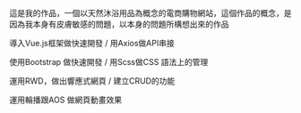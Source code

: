 這是我的作品，一個以天然沐浴用品為概念的電商購物網站，這個作品的概念，是因為我本身有皮膚敏感的問題，以本身的問題所構想出來的作品

導入Vue.js框架做快速開發 / 用Axios做API串接

使用Bootstrap 做快速開發 / 用Scss做CSS 語法上的管理

運用RWD，做出響應式網頁 / 建立CRUD的功能

運用輪播跟AOS 做網頁動畫效果 
